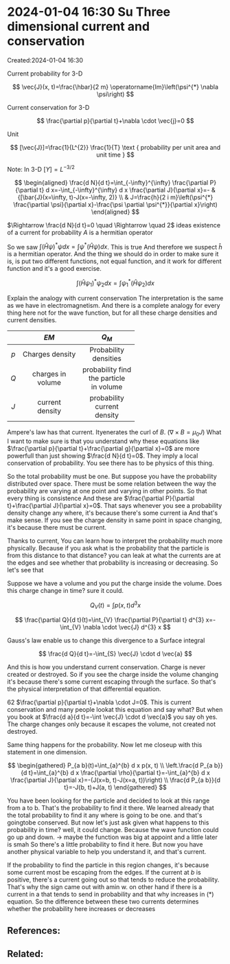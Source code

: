 # 2024-01-04 16:30 Su Three dimensional current and conservation
Created:2024-01-04 16:30

Current probability for 3-D

$$
\vec{J}(x, t)=\frac{\hbar}{2 m} \operatorname{Im}\left(\psi^{*} \nabla \psi\right)
$$

Current conservation for 3-D

$$
\frac{\partial p}{\partial t}+\nabla \cdot \vec{j}=0
$$

Unit

$$
[\vec{J}]=\frac{1}{L^{2}} \frac{1}{T} \text { probability per unit area and unit time }
$$

Note: In 3-D $[Y]=L^{-3 / 2}$

$$
\begin{aligned}
\frac{d N}{d t}=\int_{-\infty}^{\infty} \frac{\partial P}{\partial t} d x=-\int_{-\infty}^{\infty} d x \frac{\partial J}{\partial x}=- & {[\bar{J}(x=\infty, t)-J(x=-\infty, 2)} \\
& J=\frac{h}{2 i m}\left(\psi^{*} \frac{\partial \psi}{\partial x}-\frac{\psi \partial \psi^{*}}{\partial x}\right)
\end{aligned}
$$

$\Rightarrow \frac{d N}{d t}=0 \quad \Rightarrow \quad 2$ ideas existence of a current for probability $A$ is a hermitian operator

So we saw $\int(\hat{H} \psi)^{*} \psi d x=\int \psi^{*}(\hat{H} \psi) d x$. This is true And therefore we suspect $\hat{h}$ is a hermitian operator. And the thing we should do in order to make sure it is, is put two different functions, not equal function, and it work for different function and it's a good exercise.

$$
\int\left(\hat{H} \psi_{1}\right)^{*} \psi_{2} d x=\int \psi_{1}^{*}\left(\hat{H} \psi_{2}\right) d x
$$

Explain the analogy with current conservation
The interpretation is the same as we have in electromagnetism.
And there is a complete analogy for every thing here not for the wave function, but for all these charge densities and current densities.

|  | $E M$ | $Q_{M}$ |
| :---: | :---: | :---: |
| $p$ | Charges density | Probability <br> densities |
| $Q$ | charges in <br> volume | probability find <br> the particle <br> in volume |
| $J$ | current <br> density | probability <br> current <br> density |

Ampere's law has that current. Ityenerates the curl of $B$. $\left(\nabla \times B=\mu_{0} J\right)$
What I want to make sure is that you understand why these equations like $\frac{\partial p}{\partial t}+\frac{\partial g}{\partial x}=0$ are more powerfull than just showing $\frac{d N}{d t}=0$. They imply a local conservation of probability. You see there has to be physics of this thing.

So the total probability must be one. But suppose you have the probability distributed over space. There must be some relation
between the way the probability are varying at one point and varying in other points. So that every thing is consistence And these are $\frac{\partial P}{\partial t}+\frac{\partial J}{\partial x}=0$. That says whenever you see a probability density change any where, it's because there's some current ia And that's make sense. If you see the charge density in same point in space changing, it's because there must be current.

Thanks to current, You can learn how to interpret the probability much more physically. Because if you ask what is the probability that the particle is from this distance to that distance? you can leak at what the currents are at the edges and see whether that probability is increasing or decreasing. So let's see that

Suppose we have a volume and you put the charge inside the volume. Does this charge change in time? sure it could.

$$
Q_{V}(t)=\int p(x, t) d^{3} x
$$

$$
\frac{\partial Q}{d t}(t)=\int_{V} \frac{\partial P}{\partial t} d^{3} x=-\int_{V} \nabla \cdot \vec{J} d^{3} x
$$

Gauss's law enable us to change this divergence to a Surface integral

$$
\frac{d Q}{d t}=-\int_{S} \vec{J} \cdot d \vec{a}
$$

And this is how you understand current conservation. Charge is never created or destroyed. So if you see the charge inside the volume changing it's because there's some current escaping through the surface. So that's the physical interpretation of that differential equation.

62
$\frac{\partial p}{\partial t}+\nabla \cdot J=0$. This is current conservation and many people lookat this equation and say what? But when you book at $\frac{d a}{d t}=-\int \vec{J} \cdot d \vec{a}$ you say oh yes. The charge changes only because it escapes the volume, not created not destroyed.

Same thing happens for the probability. Now let me closeup with this statement in one dimension.

$$
\begin{gathered}
P_{a b}(t)=\int_{a}^{b} d x p(x, t) \\
\left.\frac{d P_{a b}}{d t}=\int_{a}^{b} d x \frac{\partial \rho}{\partial t}=-\int_{a}^{b} d x \frac{\partial J}{\partial x}=-(J(x=b, t)-J(x=a, t))\right) \\
\frac{d P_{a b}}{d t}=-J(b, t)+J(a, t)
\end{gathered}
$$

You have been looking for the particle and decided to look at this range from a to b. That's the probability to find it there. We learned already that the total probability to find it any where is going to be one. and that's goingtobe conserved. But now let's just ask given what happens to this probability in time? well, it could change. Because the wave function could go up and down. $\rightarrow$ maybe the function was big at appoint and a little later is smah So there's a little probability to find it here. But now you have another physical variable to help you understand it, and that's current.

If the probability to find the particle in this region changes, it's because some current most be escaping from the edges. If the current at $b$ is positive, there's a current going out so that tends to reduce the probability. That's why the sign came out with amin w. on other hand if there is a current in a that tends to send in probability and that why increases in (*) equation. So the difference between these two currents determines whether the probability here increases or decreases
## References:

## Related:



